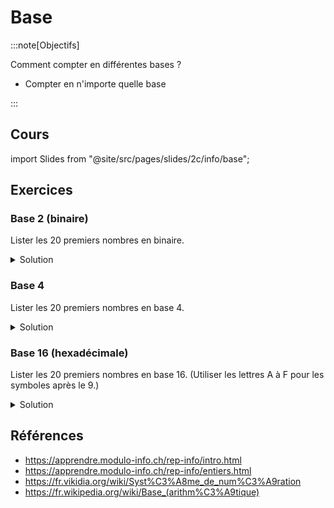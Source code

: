 # Base

:::note[Objectifs]

Comment compter en différentes bases ?

- Compter en n'importe quelle base

:::

## Cours

import Slides from "@site/src/pages/slides/2c/info/base";

<Slides embedded />

## Exercices

### Base 2 (binaire)

Lister les 20 premiers nombres en binaire.

<details>
<summary>Solution</summary>

- 0
- 1
- 10
- 11
- 100
- 101
- 110
- 111
- 1000
- 1001
- 1010
- 1011
- 1100
- 1101
- 1110
- 1111
- 10000
- 10001
- 10010
- 10011

</details>

### Base 4

Lister les 20 premiers nombres en base 4.

<details>
<summary>Solution</summary>

- 0
- 1
- 2
- 3
- 10
- 11
- 12
- 13
- 20
- 21
- 22
- 23
- 30
- 31
- 32
- 33
- 100
- 101
- 102
- 103

</details>

### Base 16 (hexadécimale)

Lister les 20 premiers nombres en base 16. (Utiliser les lettres A à F pour les symboles après le 9.)

<details>
<summary>Solution</summary>

- 0
- 1
- 2
- 3
- 4
- 5
- 6
- 7
- 8
- 9
- A
- B
- C
- D
- E
- F
- 10
- 11
- 12
- 13

</details>

## Références

- https://apprendre.modulo-info.ch/rep-info/intro.html
- https://apprendre.modulo-info.ch/rep-info/entiers.html
- https://fr.vikidia.org/wiki/Syst%C3%A8me_de_num%C3%A9ration
- https://fr.wikipedia.org/wiki/Base_(arithm%C3%A9tique)
